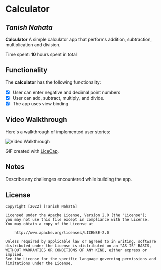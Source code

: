 # Calculator

## *Tanish Nahata*

**Calculator** A simple calculator app that performs addition, subtraction, multiplication and division. 

Time spent: **10** hours spent in total

## Functionality

The **calculator** has the following functionality:

* [x] User can enter negative and decimal point numbers
* [x] User can add, subtract, multiply, and divide.
* [x] The app uses view binding

## Video Walkthrough

Here's a walkthrough of implemented user stories:

<img src='http://i.imgur.com/link/to/your/gif/file.gif' title='Video Walkthrough' width='' alt='Video Walkthrough' />

GIF created with [LiceCap](http://www.cockos.com/licecap/).

## Notes

Describe any challenges encountered while building the app.

## License

    Copyright [2022] [Tanish Nahata]

    Licensed under the Apache License, Version 2.0 (the "License");
    you may not use this file except in compliance with the License.
    You may obtain a copy of the License at

        http://www.apache.org/licenses/LICENSE-2.0

    Unless required by applicable law or agreed to in writing, software
    distributed under the License is distributed on an "AS IS" BASIS,
    WITHOUT WARRANTIES OR CONDITIONS OF ANY KIND, either express or implied.
    See the License for the specific language governing permissions and
    limitations under the License.